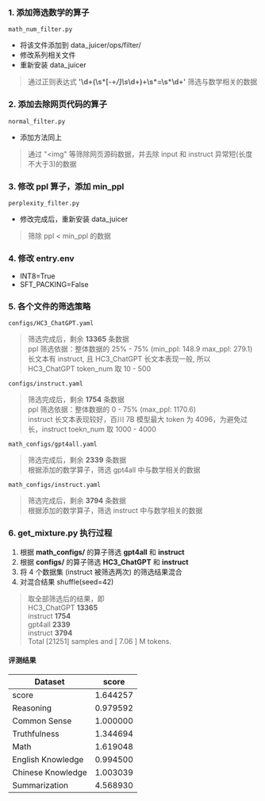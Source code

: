 ### 1. 添加筛选数学的算子
    math_num_filter.py
* 将该文件添加到 data_juicer/ops/filter/
* 修改系列相关文件
* 重新安装 data_juicer
> 通过正则表达式 __'\d+(\s*[-+*/]\s*\d+)+\s*=\s*\d+'__ 筛选与数学相关的数据  
### 2. 添加去除网页代码的算子
    normal_filter.py
* 添加方法同上
> 通过 "<img" 等筛除网页源码数据，并去除 input 和 instruct 异常短(长度不大于3)的数据
### 3. 修改 ppl 算子，添加 min_ppl
    perplexity_filter.py
* 修改完成后，重新安装 data_juicer
> 筛除 ppl < min_ppl 的数据
### 4. 修改 entry.env
* INT8=True
* SFT_PACKING=False
### 5. 各个文件的筛选策略
    configs/HC3_ChatGPT.yaml
> 筛选完成后，剩余 __13365__ 条数据  
> ppl 筛选依据：整体数据的 25% - 75% (min_ppl: 148.9 max_ppl: 279.1)  
> 长文本有 instruct, 且 HC3_ChatGPT 长文本表现一般, 所以 HC3_ChatGPT token_num 取 10 - 500

    configs/instruct.yaml
> 筛选完成后，剩余 __1754__ 条数据  
> ppl 筛选依据：整体数据的 0 - 75% (max_ppl: 1170.6)  
> instruct 长文本表现较好，百川 7B 模型最大 token 为 4096，为避免过长，instruct toekn_num 取 1000 - 4000

    math_configs/gpt4all.yaml
> 筛选完成后，剩余 __2339__ 条数据  
> 根据添加的数学算子，筛选 gpt4all 中与数学相关的数据

    math_configs/instruct.yaml
> 筛选完成后，剩余 __3794__ 条数据  
> 根据添加的数学算子，筛选 instruct 中与数学相关的数据
### 6. get_mixture.py 执行过程
1. 根据 __math_configs/__ 的算子筛选 __gpt4all__ 和 __instruct__
2. 根据 __configs/__ 的算子筛选 __HC3_ChatGPT__ 和 __instruct__
3. 将 4 个数据集 (instruct 被筛选两次) 的筛选结果混合
4. 对混合结果 shuffle(seed=42)
> 取全部筛选后的结果，即  
> HC3_ChatGPT __13365__  
> instruct __1754__  
> gpt4all __2339__  
> instruct __3794__  
> Total [21251] samples and [ 7.06 ] M tokens.


#### 评测结果
| Dataset      | score |
| ----------- | ----------- |
| score      | 1.644257       |
| Reasoning   | 0.979592        |
| Common Sense      | 1.000000      |
| Truthfulness   | 1.344694        |
| Math      | 1.619048       |
| English Knowledge   | 0.994500        |
| Chinese Knowledge   | 1.003039        |
| Summarization      | 4.568930       |

